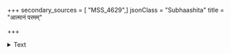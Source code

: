 +++
secondary_sources = [ "MSS_4629",]
jsonClass = "Subhaashita"
title = "आत्मानं परमम्"

+++

<details><summary>Text</summary>

आत्मानं परमं प्रमाणनिकरैरप्राप्यमव्याहतं ज्ञेयं यद् गुरुवीक्षणादपि जना मूढास्तु मुक्त्वैव तत्।  
कोशेषु प्रमितेषु पञ्चसु परिज्ञातुं समुद्युञ्जते नष्टेभाः कलशान्तरेष्वपि करं कृत्वा विचिन्वन्ति हि॥
</details>
